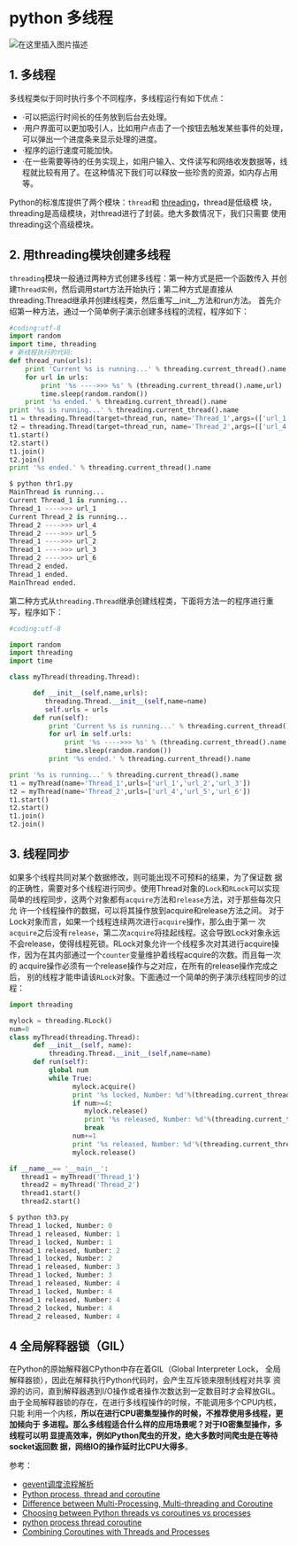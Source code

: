 #  python 多线程

![在这里插入图片描述](https://i-blog.csdnimg.cn/blog_migrate/3cba108e6b09fdae30266b2e838a22a8.png)


## 1. 多线程
多线程类似于同时执行多个不同程序，多线程运行有如下优点：

 - ·可以把运行时间长的任务放到后台去处理。
 - ·用户界面可以更加吸引人，比如用户点击了一个按钮去触发某些事件的处理， 可以弹出一个进度条来显示处理的进度。
 - ·程序的运行速度可能加快。
 - ·在一些需要等待的任务实现上，如用户输入、文件读写和网络收发数据等，线
   程就比较有用了。在这种情况下我们可以释放一些珍贵的资源，如内存占用等。

Python的标准库提供了两个模块：`thread`和 [threading](https://blog.csdn.net/xixihahalelehehe/article/details/106824914)，thread是低级模 块，threading是高级模块，对thread进行了封装。绝大多数情况下，我们只需要 使用threading这个高级模块。
## 2. 用threading模块创建多线程
`threading`模块一般通过两种方式创建多线程：第一种方式是把一个函数传入 并创建`Thread实例`，然后调用start方法开始执行；第二种方式是直接从 threading.Thread继承并创建线程类，然后重写__init__方法和run方法。
首先介绍第一种方法，通过一个简单例子演示创建多线程的流程，程序如下：

```python
#coding:utf-8
import random     
import time, threading     
# 新线程执行的代码:     
def thread_run(urls):        
    print 'Current %s is running...' % threading.current_thread().name        
    for url in urls:                
        print '%s ---->>> %s' % (threading.current_thread().name,url)                
        time.sleep(random.random())        
    print '%s ended.' % threading.current_thread().name          
print '%s is running...' % threading.current_thread().name     
t1 = threading.Thread(target=thread_run, name='Thread_1',args=(['url_1','url_2','url_3'],))     
t2 = threading.Thread(target=thread_run, name='Thread_2',args=(['url_4','url_5','url_6'],))     
t1.start()     
t2.start()     
t1.join()     
t2.join()     
print '%s ended.' % threading.current_thread().name
```

```python
$ python thr1.py
MainThread is running...
Current Thread_1 is running...
Thread_1 ---->>> url_1
Current Thread_2 is running...
Thread_2 ---->>> url_4
Thread_2 ---->>> url_5
Thread_1 ---->>> url_2
Thread_1 ---->>> url_3
Thread_2 ---->>> url_6
Thread_2 ended.
Thread_1 ended.
MainThread ended.
```
第二种方式从`threading.Thread`继承创建线程类，下面将方法一的程序进行重 写，程序如下：
 
 

```python
#coding:utf-8

import random     
import threading     
import time     

class myThread(threading.Thread):        

      def __init__(self,name,urls):                
         threading.Thread.__init__(self,name=name)                
         self.urls = urls             
      def run(self):                
          print 'Current %s is running...' % threading.current_thread().name                
          for url in self.urls:                        
              print '%s ---->>> %s' % (threading.current_thread().name,url)                        
              time.sleep(random.random())                
          print '%s ended.' % threading.current_thread().name     

print '%s is running...' % threading.current_thread().name     
t1 = myThread(name='Thread_1',urls=['url_1','url_2','url_3'])     
t2 = myThread(name='Thread_2',urls=['url_4','url_5','url_6'])     
t1.start()     
t2.start()     
t1.join()     
t2.join()
```

## 3. 线程同步
如果多个线程共同对某个数据修改，则可能出现不可预料的结果，为了保证数 据的正确性，需要对多个线程进行同步。使用Thread对象的`Lock`和`RLock`可以实现 简单的线程同步，这两个对象都有`acquire`方法和`release`方法，对于那些每次只允 许一个线程操作的数据，可以将其操作放到acquire和release方法之间。
对于Lock对象而言，如果一个线程连续两次进行`acquire`操作，那么由于第一 次`acquire`之后没有`release`，第二次`acquire`将挂起线程。这会导致Lock对象永远 不会release，使得线程死锁。RLock对象允许一个线程多次对其进行acquire操 作，因为在其内部通过一个`counter`变量维护着线程acquire的次数。而且每一次的 acquire操作必须有一个release操作与之对应，在所有的release操作完成之后， 别的线程才能申请该`RLock`对象。下面通过一个简单的例子演示线程同步的过程：

```python
import threading

mylock = threading.RLock()     
num=0     
class myThread(threading.Thread):        
      def __init__(self, name):                
          threading.Thread.__init__(self,name=name)             
      def run(self):                
          global num                
          while True:                        
                mylock.acquire()                        
                print '%s locked, Number: %d'%(threading.current_thread().name, num)                        
                if num>=4:                                
                   mylock.release()                                
                   print '%s released, Number: %d'%(threading.current_thread().name, num)
                   break                        
                num+=1                        
                print '%s released, Number: %d'%(threading.current_thread().name, num)                        
                mylock.release()               

if __name__== '__main__':        
   thread1 = myThread('Thread_1')        
   thread2 = myThread('Thread_2')        
   thread1.start()        
   thread2.start()
```

```python
$ python th3.py
Thread_1 locked, Number: 0
Thread_1 released, Number: 1
Thread_1 locked, Number: 1
Thread_1 released, Number: 2
Thread_1 locked, Number: 2
Thread_1 released, Number: 3
Thread_1 locked, Number: 3
Thread_1 released, Number: 4
Thread_1 locked, Number: 4
Thread_1 released, Number: 4
Thread_2 locked, Number: 4
Thread_2 released, Number: 4
```
## 4 全局解释器锁（GIL）
在Python的原始解释器CPython中存在着GIL（Global Interpreter Lock， 全局解释器锁），因此在解释执行Python代码时，会产生互斥锁来限制线程对共享 资源的访问，直到解释器遇到I/O操作或者操作次数达到一定数目时才会释放GIL。 由于全局解释器锁的存在，在进行多线程操作的时候，不能调用多个CPU内核，只能 利用一个内核，**所以在进行CPU密集型操作的时候，不推荐使用多线程，更加倾向于 多进程。那么多线程适合什么样的应用场景呢？对于IO密集型操作，多线程可以明 显提高效率，例如Python爬虫的开发，绝大多数时间爬虫是在等待socket返回数 据，网络IO的操作延时比CPU大得多**。

参考：

 - [gevent调度流程解析](https://www.cnblogs.com/xybaby/p/6370799.html)
 - [Python process, thread and coroutine](https://pythonmana.com/2020/12/20201217122757825b.html)
 - [Difference between Multi-Processing, Multi-threading and Coroutine](https://sekiro-j.github.io/post/tcp/)
 - [Choosing between Python threads vs coroutines vs processes](https://blog.vijayprasanna13.me/posts/python-threads-coroutines-processes/)
 - [python process thread coroutine](https://copyfuture.com/blogs-details/202204300024361017)
 - [Combining Coroutines with Threads and Processes](https://pymotw.com/3/asyncio/executors.html)
